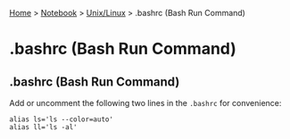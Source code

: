 <a href="../../">Home</a> > <a href="../notebook">Notebook</a> > <a href="./">Unix/Linux</a> > .bashrc (Bash Run Command)

# .bashrc (Bash Run Command)



## .bashrc (Bash Run Command)

Add or uncomment the following two lines in the `.bashrc` for convenience:

```shell
alias ls='ls --color=auto'
alias ll='ls -al'
```
